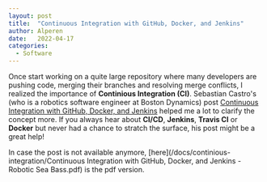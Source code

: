 ```yaml
---
layout: post
title:  "Continuous Integration with GitHub, Docker, and Jenkins"
author: Alperen
date:   2022-04-17
categories:
  - Software
---
```


Once start working on a quite large repository where many developers are pushing code, merging their branches and resolving merge conflicts, I realized the importance of **Continious Integration (CI)**. Sebastian Castro's (who is a robotics software engineer at Boston Dynamics) post [Continuous Integration with GitHub, Docker, and Jenkins](https://roboticseabass.com/2020/05/12/continuous-integration-with-github-docker-and-jenkins/) helped me a lot to clarify the concept more. If you always hear about **CI/CD**, **Jenkins**, **Travis CI** or **Docker** but never had a chance to stratch the surface, his post might be a great help!

In case the post is not available anymore, [here](/docs/continious-integration/Continuous Integration with GitHub, Docker, and Jenkins - Robotic Sea Bass.pdf) is the pdf version.
